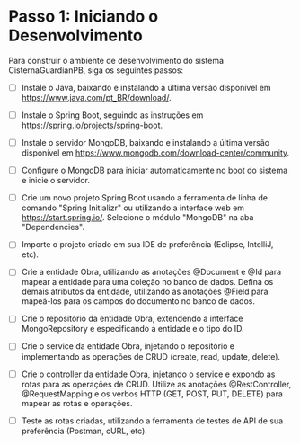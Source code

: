# Passo 1: Iniciando o Desenvolvimento

Para construir o ambiente de desenvolvimento do sistema CisternaGuardianPB, siga os seguintes passos:

- [ ] Instale o Java, baixando e instalando a última versão disponível em https://www.java.com/pt_BR/download/.
- [ ] Instale o Spring Boot, seguindo as instruções em https://spring.io/projects/spring-boot.
- [ ] Instale o servidor MongoDB, baixando e instalando a última versão disponível em https://www.mongodb.com/download-center/community.
- [ ] Configure o MongoDB para iniciar automaticamente no boot do sistema e inicie o servidor.
- [ ] Crie um novo projeto Spring Boot usando a ferramenta de linha de comando "Spring Initializr" ou utilizando a interface web em https://start.spring.io/. Selecione o módulo "MongoDB" na aba "Dependencies".
- [ ] Importe o projeto criado em sua IDE de preferência (Eclipse, IntelliJ, etc).
- [ ] Crie a entidade Obra, utilizando as anotações @Document e @Id para mapear a entidade para uma coleção no banco de dados. Defina os demais atributos da entidade, utilizando as anotações @Field para mapeá-los para os campos do documento no banco de dados.
- [ ] Crie o repositório da entidade Obra, extendendo a interface MongoRepository e especificando a entidade e o tipo do ID.
- [ ] Crie o service da entidade Obra, injetando o repositório e implementando as operações de CRUD (create, read, update, delete).
- [ ] Crie o controller da entidade Obra, injetando o service e expondo as rotas para as operações de CRUD. Utilize as anotações @RestController, @RequestMapping e os verbos HTTP (GET, POST, PUT, DELETE) para mapear as rotas e operações.
- [ ] Teste as rotas criadas, utilizando a ferramenta de testes de API de sua preferência (Postman, cURL, etc).

